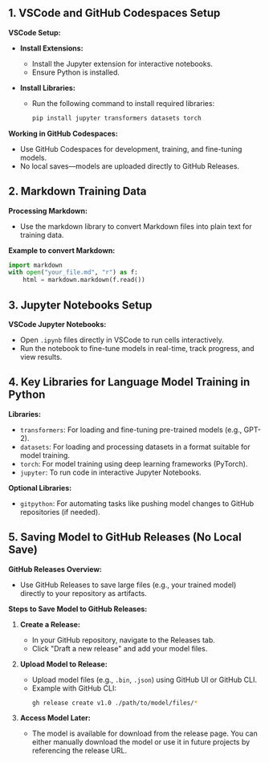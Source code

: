 ## 1. VSCode and GitHub Codespaces Setup

**VSCode Setup:**

- **Install Extensions:**
  - Install the Jupyter extension for interactive notebooks.
  - Ensure Python is installed.

- **Install Libraries:**
  - Run the following command to install required libraries:
    ```bash
    pip install jupyter transformers datasets torch
    ```

**Working in GitHub Codespaces:**

- Use GitHub Codespaces for development, training, and fine-tuning models.
- No local saves—models are uploaded directly to GitHub Releases.

## 2. Markdown Training Data

**Processing Markdown:**

- Use the markdown library to convert Markdown files into plain text for training data.

**Example to convert Markdown:**
```python
import markdown
with open("your_file.md", "r") as f:
    html = markdown.markdown(f.read())
```

## 3. Jupyter Notebooks Setup

**VSCode Jupyter Notebooks:**

- Open `.ipynb` files directly in VSCode to run cells interactively.
- Run the notebook to fine-tune models in real-time, track progress, and view results.

## 4. Key Libraries for Language Model Training in Python

**Libraries:**

- `transformers`: For loading and fine-tuning pre-trained models (e.g., GPT-2).
- `datasets`: For loading and processing datasets in a format suitable for model training.
- `torch`: For model training using deep learning frameworks (PyTorch).
- `jupyter`: To run code in interactive Jupyter Notebooks.

**Optional Libraries:**

- `gitpython`: For automating tasks like pushing model changes to GitHub repositories (if needed).

## 5. Saving Model to GitHub Releases (No Local Save)

**GitHub Releases Overview:**

- Use GitHub Releases to save large files (e.g., your trained model) directly to your repository as artifacts.

**Steps to Save Model to GitHub Releases:**

1. **Create a Release:**
   - In your GitHub repository, navigate to the Releases tab.
   - Click "Draft a new release" and add your model files.

2. **Upload Model to Release:**
   - Upload model files (e.g., `.bin`, `.json`) using GitHub UI or GitHub CLI.
   - Example with GitHub CLI:
     ```bash
     gh release create v1.0 ./path/to/model/files/*
     ```

3. **Access Model Later:**
   - The model is available for download from the release page. You can either manually download the model or use it in future projects by referencing the release URL.


